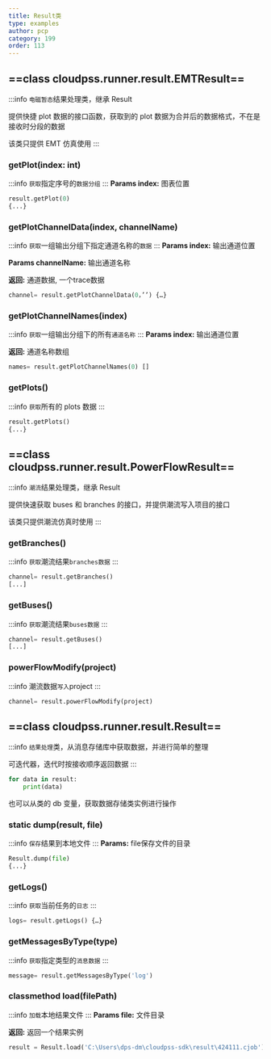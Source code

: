 ```yaml
---
title: Result类
type: examples
author: pcp
category: 199
order: 113
---
```


## ==class cloudpss.runner.result.EMTResult==
:::info
`电磁暂态`结果处理类，继承 Result

提供快捷 plot 数据的接口函数，获取到的 plot 数据为合并后的数据格式，不在是接收时分段的数据

该类只提供 EMT 仿真使用
:::
### getPlot(index: int)
:::info
`获取`指定序号的`数据分组`
:::
**Params index:**  图表位置
```python
result.getPlot(0)
{...}
```

### getPlotChannelData(index, channelName)
:::info
`获取`一组输出分组下指定通道名称的`数据`
:::
**Params index:** 输出通道位置

**Params channelName:**  输出通道名称

**返回:**  通道数据, 一个trace数据
```python
channel= result.getPlotChannelData(0，’’) {…}
```

### getPlotChannelNames(index)
:::info
`获取`一组输出分组下的所有`通道名称`
:::
**Params index:**  输出通道位置

**返回:**  通道名称数组
```python
names= result.getPlotChannelNames(0) []
```

### getPlots()
:::info
`获取`所有的 plots 数据
:::

```python
result.getPlots()
{...}
```
## ==class cloudpss.runner.result.PowerFlowResult==
:::info
`潮流`结果处理类，继承 Result

提供快速获取 buses 和 branches 的接口，并提供潮流写入项目的接口

该类只提供潮流仿真时使用
:::
### getBranches()
:::info
`获取`潮流结果`branches数据`
:::
```python
channel= result.getBranches()
[...]
```

### getBuses()
:::info
`获取`潮流结果`buses数据`
:::
```python
channel= result.getBuses()
[...]
```

### powerFlowModify(project)
:::info
潮流数据`写入`project
:::
```python
channel= result.powerFlowModify(project)
```
## ==class cloudpss.runner.result.Result==
:::info
`结果处理`类，从消息存储库中获取数据，并进行简单的整理

可迭代器，迭代时按接收顺序返回数据
:::
```python
for data in result:
    print(data)
```
也可以从类的 db 变量，获取数据存储类实例进行操作

### static dump(result, file)
:::info
`保存`结果到本地文件
:::
**Params:**   file保存文件的目录
```python
Result.dump(file)
{...}
```
### getLogs()
:::info
`获取`当前任务的`日志`
:::
```python
logs= result.getLogs() {…}
```

### getMessagesByType(type)
:::info
`获取`指定类型的`消息数据`
:::
```python
message= result.getMessagesByType('log')
```

### classmethod load(filePath)
:::info
`加载`本地结果文件
:::
**Params file:** 文件目录

**返回:**  返回一个结果实例
```python
result = Result.load('C:\Users\dps-dm\cloudpss-sdk\result\424111.cjob')
```